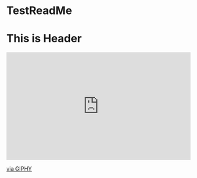 # TestReadMe

<h1> This is Header </h1>

<iframe src="https://giphy.com/embed/NsEPw9EhJk2Kw4ZAw8" width="480" height="282" frameBorder="0" class="giphy-embed" allowFullScreen></iframe><p><a href="https://giphy.com/gifs/NsEPw9EhJk2Kw4ZAw8">via GIPHY</a></p>
